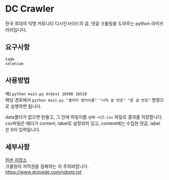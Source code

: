 # DC Crawler
한국 최대의 익명 커뮤니티 디시인사이드의 글, 댓글 크롤링을 도와주는 python 라이브러리입니다.

## 요구사항
`tqdm`  
`selenium`

## 사용방법
예) `python main.py dcbest 18500 18510`  
해당 경로에서 `python main.py "갤러리 영어이름" "시작 글 번호" "끝 글 번호"`
명령으로 실행하면 됩니다.

data폴더가 없으면 만들고, 그 안에 파일이름 `날짜-시간.csv` 파일로 결과를 저장합니다.  
csv파일은 헤더가 content, label로 설정되어 있고, content에는 수집한 댓글, label은 0이 입력됩니다.  

## 세부사항
[원본 저장소](https://github.com/seunghyukcho/dc-crawler)  
크롤링이 저작권을 침해하는 지 주의바랍니다. https://www.dcinside.com/robots.txt
